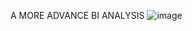 A MORE ADVANCE BI ANALYSIS
![image](https://github.com/user-attachments/assets/932fee46-2840-402d-87d7-537cdfd20f94)
